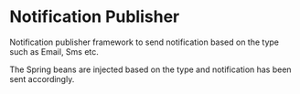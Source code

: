 # Notification Publisher

Notification publisher framework to send notification based on the type such as Email, Sms etc.

The Spring beans are injected based on the type and notification has been sent accordingly.